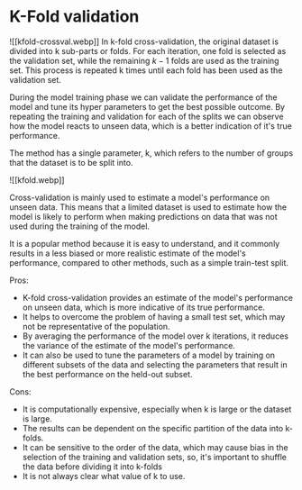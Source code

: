 # K-Fold validation
![[kfold-crossval.webp]]
In k-fold cross-validation, the original dataset is divided into k sub-parts or folds. For each iteration, one fold is selected as the validation set, while the remaining $k-1$ folds are used as the training set. This process is repeated k times until each fold has been used as the validation set.  

During the model training phase we can validate the performance of the model and tune its hyper parameters to get the best possible outcome. By repeating the training and validation for each of the splits we can observe how the model reacts to unseen data, which is a better indication of it's true performance. 

The method has a single parameter, k, which refers to the number of groups that the dataset is to be split into. 

![[kfold.webp]]

Cross-validation is mainly used to estimate a model's performance on unseen data. This means that a limited dataset is used to estimate how the model is likely to perform when making predictions on data that was not used during the training of the model.

It is a popular method because it is easy to understand, and it commonly results in a less biased or more realistic estimate of the model's performance, compared to other methods, such as a simple train-test split.

Pros:
-   K-fold cross-validation provides an estimate of the model's performance on unseen data, which is more indicative of its true performance.
-   It helps to overcome the problem of having a small test set, which may not be representative of the population.
-   By averaging the performance of the model over k iterations, it reduces the variance of the estimate of the model's performance.
-   It can also be used to tune the parameters of a model by training on different subsets of the data and selecting the parameters that result in the best performance on the held-out subset.

Cons:
-   It is computationally expensive, especially when k is large or the dataset is large.
-   The results can be dependent on the specific partition of the data into k-folds.
-   It can be sensitive to the order of the data, which may cause bias in the selection of the training and validation sets, so, it's important to shuffle the data before dividing it into k-folds
-   It is not always clear what value of k to use.
